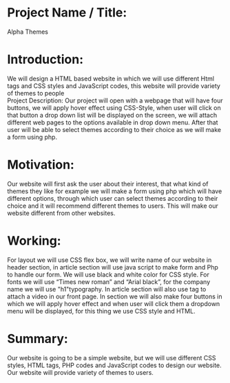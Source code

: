 # Project Name / Title: 
Alpha Themes 
# Introduction: 
We will design a HTML based website in which we will use different Html tags and CSS styles and JavaScript codes, this website will provide variety of themes to people  
Project Description: Our project will open with a webpage that will have four buttons, we  will apply hover effect using CSS-Style, when user will  click on that button a drop down list will be displayed on the screen, we will attach different web pages to the options available in  drop down menu. After that user will be able to select themes according to their choice as we will make a form using php. 
# Motivation: 
Our website will first ask the user about their interest, that what kind of themes they like for example we will make a form using php which will have different options, through which  user can select themes according to their choice and it will recommend different themes to users. This will make our website different from other websites.
# Working:
For layout we will use CSS flex box, we will write name of our website in header section, in article section will use java script to make form and Php to handle our form. We will use black and white color for CSS style. For fonts we will use “Times new roman” and “Arial black”, for the company name we will use "h1"typography. In article section will also use <embed> tag to attach a video in our front page. In section we will also make four buttons in which we will apply hover effect and when user will click them a dropdown menu will be displayed, for this thing we use CSS style and HTML.  
   
# Summary:
Our website is going to be a simple website, but we will use different CSS styles, HTML tags, PHP codes and JavaScript codes to design our website. Our website will provide variety of themes to users.  

